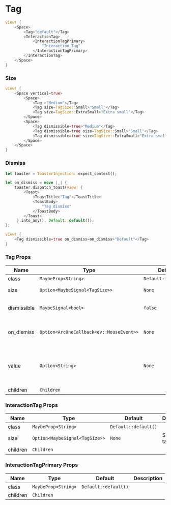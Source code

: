 # Tag

```rust demo
view! {
    <Space>
        <Tag>"default"</Tag>
        <InteractionTag>
            <InteractionTagPrimary>
                "Interaction Tag"
            </InteractionTagPrimary>
        </InteractionTag>
    </Space>
}
```

### Size

```rust demo
view! {
    <Space vertical=true>
        <Space>
            <Tag >"Medium"</Tag>
            <Tag size=TagSize::Small>"Small"</Tag>
            <Tag size=TagSize::ExtraSmall>"Extra small"</Tag>
        </Space>
        <Space>
            <Tag dismissible=true>"Medium"</Tag>
            <Tag dismissible=true size=TagSize::Small>"Small"</Tag>
            <Tag dismissible=true size=TagSize::ExtraSmall>"Extra small"</Tag>
        </Space>
    </Space>
}
```

### Dismiss

```rust demo
let toaster = ToasterInjection::expect_context();

let on_dismiss = move |_| {
    toaster.dispatch_toast(view! {
        <Toast>
            <ToastTitle>"Tag"</ToastTitle>
            <ToastBody>
                "Tag dismiss"
            </ToastBody>
        </Toast>
     }.into_any(), Default::default());
};

view! {
    <Tag dismissible=true on_dismiss=on_dismiss>"Default"</Tag>
}
```

### Tag Props

| Name | Type | Default | Description |
| --- | --- | --- | --- |
| class | `MaybeProp<String>` | `Default::default()` |  |
| size | `Option<MaybeSignal<TagSize>>` | `None` | Size of the tag. |
| dismissible | `MaybeSignal<bool>` | `false` | A Tag can be dismissible. |
| on_dismiss | `Option<ArcOneCallback<ev::MouseEvent>>` | `None` | Callback for when a tag is dismissed. |
| value | `Option<String>` | `None` | Unique value identifying the tag within a TagGroup. |
| children | `Children` |  |  |

### InteractionTag Props

| Name     | Type                           | Default              | Description      |
| -------- | ------------------------------ | -------------------- | ---------------- |
| class    | `MaybeProp<String>`            | `Default::default()` |                  |
| size     | `Option<MaybeSignal<TagSize>>` | `None`               | Size of the tag. |
| children | `Children`                     |                      |                  |

### InteractionTagPrimary Props

| Name     | Type                | Default              | Description |
| -------- | ------------------- | -------------------- | ----------- |
| class    | `MaybeProp<String>` | `Default::default()` |             |
| children | `Children`          |                      |             |
